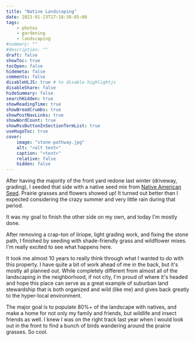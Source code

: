 ```yaml
---
title: "Native Landscaping"
date: 2023-01-23T17:18:38-05:00
tags:
    - photos
    - gardening
    - landscaping
#summary: ""
#description: ""
draft: false
showToc: true
tocOpen: false
hidemeta: false
comments: false
disableHLJS: true # to disable highlightjs
disableShare: false
hideSummary: false
searchHidden: true
showReadingTime: true
showBreadCrumbs: true
showPostNavLinks: true
showWordCount: true
showRssButtonInSectionTermList: true
useHugoToc: true
cover:
    image: "stone-pathway.jpg"
    alt: "<alt text>"
    caption: "<text>"
    relative: false
    hidden: false
---
```


After having the majority of the front yard redone last winter (driveway, grading), I seeded that side with a native seed mix from [Native American Seed](https://seedsource.com). Prairie grasses and flowers showed up! It turned out better than I expected considering the crazy summer and very little rain during that period.

It was my goal to finish the other side on my own, and today I'm mostly done.

After removing a crap-ton of liriope, light grading work, and fixing the stone path, I finished by seeding with shade-friendly grass and wildflower mixes. I'm really excited to see what happens here.

It took me almost 10 years to really think through what I wanted to do with this property. I have quite a bit of work ahead of me in the back, but it's mostly all planned out. While completely different from almost all of the landscaping in the neighborhood, if not city, I'm proud of where it's headed and hope this place can serve as a great example of suburban land stewardship that is both organized and wild (like me) and gives back greatly to the hyper-local environment.

The major goal is to populate 80%+ of the landscape with natives, and make a home for not only my family and friends, but wildlife and insect friends as well. I knew I was on the right track last year when I would look out in the front to find a bunch of birds wandering around the prairie grasses. So cool.
